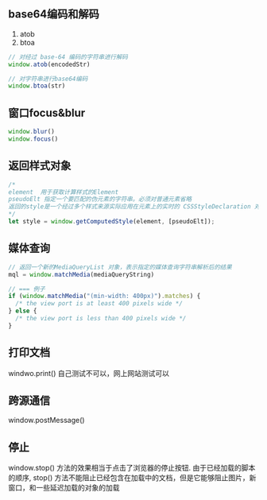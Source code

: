 
## base64编码和解码
1. atob
2. btoa
```js
// 对经过 base-64 编码的字符串进行解码
window.atob(encodedStr)

// 对字符串进行base64编码
window.btoa(str)
```

## 窗口focus&blur
```js
window.blur()
window.focus()
```



## 返回样式对象
```js
/*
element  用于获取计算样式的Element
pseudoElt 指定一个要匹配的伪元素的字符串。必须对普通元素省略
返回的style是一个经过多个样式来源实际应用在元素上的实时的 CSSStyleDeclaration 对象，当元素的样式更改时，它会自动更新本身
*/
let style = window.getComputedStyle(element, [pseudoElt]);
```

## 媒体查询 

```js
// 返回一个新的MediaQueryList 对象，表示指定的媒体查询字符串解析后的结果
mql = window.matchMedia(mediaQueryString)

// === 例子
if (window.matchMedia("(min-width: 400px)").matches) {
  /* the view port is at least 400 pixels wide */
} else {
  /* the view port is less than 400 pixels wide */
}
```

## 打印文档
windwo.print() 自己测试不可以，网上网站测试可以



## 跨源通信
window.postMessage()


## 停止
window.stop() 方法的效果相当于点击了浏览器的停止按钮. 由于已经加载的脚本的顺序, stop() 方法不能阻止已经包含在加载中的文档，但是它能够阻止图片，新窗口，和一些延迟加载的对象的加载